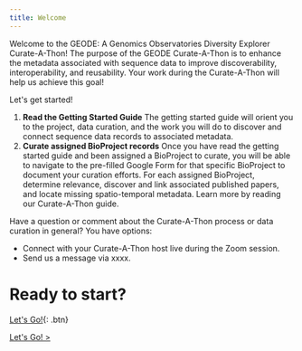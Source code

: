 ```yaml
---
title: Welcome
---
```


Welcome to the GEODE: A Genomics Observatories Diversity Explorer Curate-A-Thon! The purpose of the GEODE Curate-A-Thon is to enhance the metadata associated with sequence data to improve discoverability, interoperability, and reusability. Your work during the Curate-A-Thon will help us achieve this goal!

Let's get started!

1. **Read the Getting Started Guide** The getting started guide will orient you to the project, data curation, and the work you will do to discover and connect sequence data records to associated metadata.
2. **Curate assigned BioProject records** Once you have read the getting started guide and been assigned a BioProject to curate, you will be able to navigate to the pre-filled Google Form for that specific BioProject to document your curation efforts. For each assigned BioProject, determine relevance, discover and link associated published papers, and locate missing spatio-temporal metadata. Learn more by reading our Curate-A-Thon guide.

Have a question or comment about the Curate-A-Thon process or data curation in general? You have options:
- Connect with your Curate-A-Thon host live during the Zoom session.
- Send us a message via xxxx.

# Ready to start?

[Let's Go!](http://www.google.com){: .btn}


<div class="flex-contianer">
     <a class="button button-primary" href="/CURATED/modules/module-t"> Let's Go! ></a>
</div>
